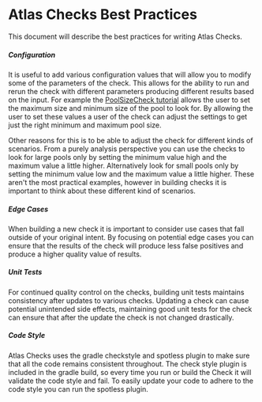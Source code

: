 # Atlas Checks Best Practices

This document will describe the best practices for writing Atlas Checks.

##### Configuration

It is useful to add various configuration values that will allow you to modify some of the parameters of the check. 
This allows for the ability to run and rerun the check with different parameters producing different results based on the input.
For example the [PoolSizeCheck tutorial](tutorials/tutorial1-PoolSizeCheck.md) allows the user to set the maximum size and minimum
size of the pool to look for. By allowing the user to set these values a user of the check can adjust the settings to 
get just the right minimum and maximum pool size. 

Other reasons for this is to be able to adjust the check for different kinds of scenarios. From a purely analysis
perspective you can use the checks to look for large pools only by setting the minimum value high and the maximum
value a little higher. Alternatively look for small pools only by setting the minimum value low and the maximum value
a little higher. These aren't the most practical examples, however in building checks it is important to think
about these different kind of scenarios.

##### Edge Cases

When building a new check it is important to consider use cases that fall outside of your original intent. By focusing 
on potential edge cases you can ensure that the results of the check will produce less false positives and produce a 
higher quality value of results.

##### Unit Tests

For continued quality control on the checks, building unit tests maintains consistency after updates to various checks.
Updating a check can cause potential unintended side effects, maintaining good unit tests for the check can
ensure that after the update the check is not changed drastically.

##### Code Style

Atlas Checks uses the gradle checkstyle and spotless plugin to make sure that all the code remains consistent throughout. 
The check style plugin is included in the gradle build, so every time you run or build the Check it will 
validate the code style and fail. To easily update your code to adhere to the code style you can run the spotless plugin. 

